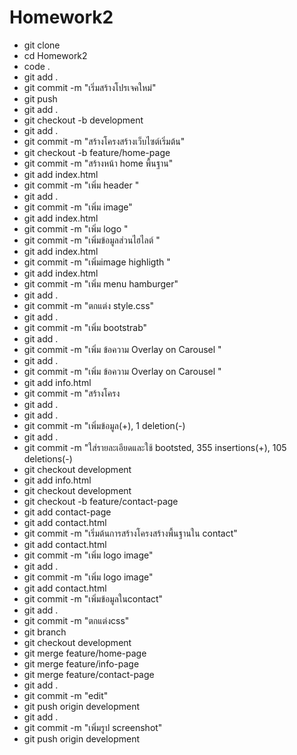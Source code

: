 # Homework2
- git clone 
- cd Homework2
- code .
- git add .
- git commit -m "เริ่มสร้างโปรเจคใหม่"
- git push
- git add .
- git checkout -b development
- git add .
- git commit -m "สร้างโครงสร้างเว็บไซต์เริ่มต้น"
- git checkout -b feature/home-page
- git commit -m "สร้างหน้า home พื้นฐาน"
- git add index.html
- git commit -m "เพิ่ม header "
- git add .
- git commit -m "เพิ่ม image"
- git add index.html
- git commit -m "เพิ่ม logo "
- git commit -m "เพิ่มข้อมูลส่วนไฮไลต์ "
- git add index.html
- git commit -m "เพิ่มimage highligth "
- git add index.html
- git commit -m "เพิ่ม menu hamburger" 
- git add .
- git commit -m "ตกแต่ง style.css"    
- git add .
- git commit -m "เพิ่ม bootstrab"  
- git add .
- git commit -m "เพิ่ม ข้อความ Overlay on Carousel "
- git add .
- git commit -m "เพิ่ม ข้อความ Overlay on Carousel "
- git add info.html
- git commit -m "สร้างโครง
- git add .
- git add .
- git commit -m "เพิ่มข้อมูล(+), 1 deletion(-)
- git add .
- git commit -m "ใส่รายละเอียดและใช้ bootsted, 355 insertions(+), 105 deletions(-)
- git checkout development
- git add info.html
- git checkout development
- git checkout -b feature/contact-page
- git add contact-page
- git add contact.html
- git commit -m "เริ่มต้นการสร้างโครงสร้างพื้นฐานใน contact"
- git add contact.html
- git commit -m "เพิ่ม logo image"
- git add .           
- git commit -m "เพิ่ม logo image"
- git add contact.html
- git commit -m "เพิ่มข้อมูลในcontact"
- git add .
- git commit -m "ตกแต่งcss"        
- git branch
- git checkout  development                              
- git merge feature/home-page
- git merge feature/info-page
- git merge feature/contact-page
- git add .
- git commit -m "edit"                                   
- git push origin development
- git add .                  
- git commit -m "เพิ่มรูป screenshot"
- git push origin development